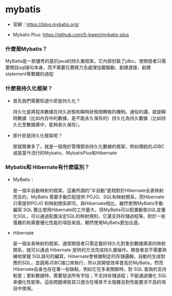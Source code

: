 # mybatis
* 官網：https://blog.mybatis.org/

* Mybatis Plus: https://github.com/S-kwen/mybatis-plus

### 什麼是Mybatis？
MyBatis是一款優秀的基於java的持久層框架，它內部封裝了jdbc，使開發者只需要關註sql語句本身，而不需要花費精力去處理加載驅動、創建連接、創建statement等繁雜的過程
### 什麽是持久化框架？
* 首先我們需要知道什麽是持久化？

    持久化是將程序數據在持久狀態和瞬時狀態間轉換的機制。通俗的講，就是瞬時數據（比如內存中的數據，是不能永久保存的）持久化為持久數據（比如持久化至數據庫中，能夠長久保存）。
* 那什麽是持久化框架呢？

    那就簡單多了，就是一個用於管理那些持久化數據的框架，例如傳統的JDBC或是當今流行的Mybatis、MybatisPlus和Hibernate
### Mybatis和 Hibernate有什麽區別？
* MyBatis：

    是一個半自動映射的框架。這裏所謂的“半自動”是相對於Hibernate全表映射而言的，MyBatis 需要手動匹配提供 POJO、SQL和映射關系，而Hibernate只需提供POJO 和映射關系即可。與Hibernate相比，雖然使用MyBatis手動編寫 SQL 要比使用Hibernate的工作量大，但MyBatis可以配置動態SQL並優化SQL，可以通過配置決定SQL的映射規則，它還支持存儲過程等。對於一些復雜的和需要優化性能的項目來說，顯然使用MyBatis更加合適。

* Hibernate

    是一個全表映射的框架。通常開發者只需定義好持久化對象到數據庫表的映射關系，就可以通過 Hibernate 提供的方法完成持久層操作。開發者並不需要熟練地掌握 SQL語句的編寫，Hibernate會根據制定的存儲邏輯，自動的生成對應的SQL，並調用JDBC接口來執行，所以其開發效率會高於MyBatis。然而Hibernate自身也存在著一些缺點，例如它在多表關聯時，對 SQL 查詢的支持較差；更新數據時，需要發送所有字段；不支持存儲過程；不能通過優化 SQL 來優化性能等。這些問題導致其只適合在場景不太復雜且對性能要求不高的項目中使用。
